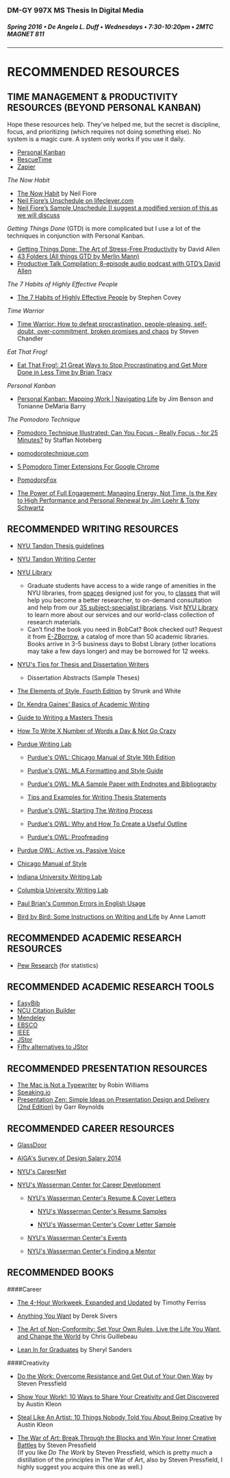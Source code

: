 ### DM-GY 997X MS Thesis In Digital Media
##### Spring 2016 • De Angela L. Duff • Wednesdays • 7:30-10:20pm • 2MTC MAGNET 811 

---

# RECOMMENDED RESOURCES

## TIME MANAGEMENT & PRODUCTIVITY RESOURCES (BEYOND PERSONAL KANBAN)

Hope these resources help. They've helped me, but the secret is discipline, focus, and prioritizing (which requires not doing something else). No system is a magic cure. A system only works if you use it daily.
* [Personal Kanban](http://www.personalkanban.com)
* [RescueTime](http://rescuetime.com) 
* [Zapier](http://zapier.com)


*The Now Habit*

* [The Now Habit](http://www.amazon.com/Now-Habit-Overcoming-Procrastination-Guilt-Free/dp/1585425524/ref=sr_1_1?ie=UTF8&qid=1420844824&sr=8-1&keywords=neil+fiore) by Neil Fiore
* [Neil Fiore’s Unschedule on lifeclever.com](http://www.lifeclever.com/how-to-unschedule-your-work-and-enjoy-guilt-free-play)
* [Neil Fiore’s Sample Unschedule (I suggest a modified version of this as we will discuss](http://www.neilfiore.com/nowhabit-schedule.shtml)

*Getting Things Done* (GTD) is more complicated but I use a lot of the techniques in conjunction with Personal Kanban.
* [Getting Things Done: The Art of Stress-Free Productivity](http://www.amazon.com/Getting-Things-Done-Stress-Free-Productivity/dp/0142000280/ref=sr_1_1?ie=UTF8&qid=1420844841&sr=8-1&keywords=getting+things+done) by David Allen
* [43 Folders (All things GTD by Merlin Mann)](http://www.43folders.com)
* [Productive Talk Compilation: 8-episode audio podcast with GTD’s David Allen](http://www.43folders.com/2006/11/28/productive-talk-comp)

*The 7 Habits of Highly Effective People*
* [The 7 Habits of Highly Effective People](http://www.amazon.com/7-Habits-Highly-Effective-People/dp/0935721800/ref=sr_1_2?ie=UTF8&qid=1420844862&sr=8-2&keywords=7+habits+of+highly+effective+people) by Stephen Covey

*Time Warrior*
* [Time Warrior: How to defeat procrastination, people-pleasing, self-doubt, over-commitment, broken promises and chaos](http://www.amazon.com/Time-Warrior-procrastination-people-pleasing-over-commitment/dp/1600250378/ref=sr_1_1?s=books&ie=UTF8&qid=1312385159&sr=1-1) by Steven Chandler

*Eat That Frog!*
* [Eat That Frog!: 21 Great Ways to Stop Procrastinating and Get More Done in Less Time by Brian Tracy](http://www.amazon.com/Eat-That-Frog-Great-Procrastinating/dp/1576754227/ref=sr_1_1?s=books&ie=UTF8&qid=1358357240&sr=1-1)

*Personal Kanban*
* [Personal Kanban: Mapping Work | Navigating Life](http://www.amazon.com/Personal-Kanban-Mapping-Work-Navigating/dp/1453802266/ref=sr_1_1?s=books&ie=UTF8&qid=1358043876&sr=1-1&keywords=personal+kanban) by Jim Benson and Tonianne DeMaria Barry 

*The Pomodoro Technique*
* [Pomodoro Technique Illustrated: Can You Focus - Really Focus - for
25 Minutes?](http://www.amazon.com/Pomodoro-Technique-Illustrated-Minutes-Pragmatic/dp/1934356506/ref=sr_1_1?s=books&ie=UTF8&qid=1358372303&sr=1-1) by Staffan Noteberg

* [pomodorotechnique.com](http://pomodorotechnique.com/)

* [5 Pomodoro Timer Extensions For Google Chrome](http://www.ilovefreesoftware.com/05/featured/pomodoro-timer-extensions-google-chrome.html)

* [PomodoroFox](https://addons.mozilla.org/en-US/firefox/addon/pomodorofox)

* [The Power of Full Engagement: Managing Energy, Not Time, Is the Key to High Performance and Personal Renewal by Jim Loehr & Tony Schwartz](http://www.amazon.com/The-Power-Full-Engagement-Performance/dp/0743226755/ref=sr_1_5?ie=UTF8&qid=1358355636&sr=8-5&keywords=tony+schwartz)


## RECOMMENDED WRITING RESOURCES

* [NYU Tandon Thesis guidelines](http://engineering.nyu.edu/files/Master's%20Thesis%20and%20Project%20Report%20Guidelines_Jan2016%20version.doc)

* [NYU Tandon Writing Center](http://engineering.nyu.edu/academics/support/polytechnic/writing)
 
* [NYU Library](http://library.nyu.edu)
    * Graduate students have access to a wide range of amenities in the NYU libraries, from [spaces](http://library.nyu.edu/services/group_study.html) designed just for you, to [classes](http://nyu.libcal.com) that will help you become a better researcher, to on-demand consultation and help from our [35 subject-specialist librarians](http://library.nyu.edu/research/lib_arc.html.). Visit [NYU Library](http://library.nyu.edu) to learn more about our services and our world-class collection of research materials.  
    * Can’t find the book you need in BobCat?  Book checked out?  Request it from [E-ZBorrow](https://login.library.nyu.edu/login), a catalog of more than 50 academic libraries. Books arrive in 3-5 business days to Bobst Library (other locations may take a few days longer) and may be borrowed for 12 weeks.
    

* [NYU's Tips for Thesis and Dissertation Writers](http://guides.nyu.edu/content.php?pid=31133&sid=1112487)
  * Dissertation Abstracts (Sample Theses)


* [The Elements of Style, Fourth Edition](http://www.amazon.com/Elements-Style-Fourth-William-Strunk/dp/020530902X/ref=sr_1_1?ie=UTF8&qid=1422276317&sr=8-1&keywords=stunk+and+whites+elements+of+style) by Strunk and White



* [Dr. Kendra Gaines' Basics of Academic Writing](http://www.gwr.arizona.edu/content-topics.htm)
     
* [Guide to Writing a Masters Thesis](http://www.kf.vu.lt/dokumentai/Uzsienio%20reikalai/Masters_Thesis_Guide.pdf)

* [How To Write X Number of Words a Day & Not Go Crazy](http://thesiswhisperer.com/2011/03/24/how-to-write-1000-words-a-day-and-not-go-bat-shit-crazy)


* [Purdue Writing Lab](http://owl.english.purdue.edu/owl/)

  * [Purdue's OWL: Chicago Manual of Style 16th Edition](https://owl.english.purdue.edu/owl/resource/717/01/)

  * [Purdue's OWL: MLA Formatting and Style Guide](https://owl.english.purdue.edu/owl/resource/747/01)

  * [Purdue's OWL: MLA Sample Paper with Endnotes and Bibliography](https://owl.english.purdue.edu/media/pdf/20090701095636_747.pdf)

  * [Tips and Examples for Writing Thesis Statements](https://owl.english.purdue.edu/owl/resource/587/1/)

  * [Purdue's OWL: Starting The Writing Process](https://owl.english.purdue.edu/owl/resource/544/02/)

  * [Purdue's OWL: Why and How To Create a Useful Outline](https://owl.english.purdue.edu/owl/resource/544/02/)

  * [Purdue's OWL: Proofreading](https://owl.english.purdue.edu/owl/resource/561/1/)
  
 * [Purdue OWL: Active vs. Passive Voice](https://owl.english.purdue.edu/owl/resource/539/02/)


* [Chicago Manual of Style](http://www.chicagomanualofstyle.org/home.html)

* [Indiana University Writing Lab](http://www.indiana.edu/~wts/pamphlets/thesis_statement.shtml)

* [Columbia University Writing Lab](http://www.ldeo.columbia.edu/~martins/sen_sem/thesis_org.html) 

* [Paul Brian's Common Errors in English Usage](http://public.wsu.edu/~brians/errors/errors.html)

* [Bird by Bird: Some Instructions on Writing and Life](http://www.amazon.com/Bird-Some-Instructions-Writing-Life/dp/0385480016/ref=sr_1_1?ie=UTF8&qid=1421432230&sr=8-1&keywords=bird+by+bird) by Anne Lamott



## RECOMMENDED ACADEMIC RESEARCH RESOURCES
* [Pew Research](http://www.pewresearch.org) (for statistics)

## RECOMMENDED ACADEMIC RESEARCH TOOLS
* [EasyBib](http://www.easybib.com)
* [NCU Citation Builder](http://www.lib.ncsu.edu/citationbuilder)
* [Mendeley](http://www.mendeley.com)
* [EBSCO](http://ejournals.ebsco.com/)
* [IEEE](http://www.ieee.org)
* [JStor](http://www.jstor.org)
* [Fifty alternatives to JStor](http://www.similarsitesearch.com/alternatives-to/jstor.org)


## RECOMMENDED PRESENTATION RESOURCES
* [The Mac is Not a Typewriter](http://www.amazon.com/Mac-Not-Typewriter-2nd/dp/0201782634/ref=sr_1_1?ie=UTF8&qid=1422276493&sr=8-1&keywords=the+mac+is+not+a+typewriter) by Robin Williams
* [Speaking.io](http://speaking.io)
* [Presentation Zen: Simple Ideas on Presentation Design and Delivery (2nd Edition)](http://www.amazon.com/Presentation-Zen-Simple-Delivery-Edition/dp/0321811984/ref=sr_1_4?ie=UTF8&qid=1358102885&sr=8-4&keywords=presentation+zen) by Garr Reynolds


## RECOMMENDED CAREER RESOURCES

* [GlassDoor](http://www.glassdoor.com/index.htm)

* [AIGA's Survey of Design Salary 2014](http://designsalaries.aiga.org)

* [NYU's CareerNet](https://nyu-csm.symplicity.com/students)

* [NYU's Wasserman Center for Career Development](http://www.nyu.edu/life/resources-and-services/career-development/prepare-for-the-job-search.html)

  * [NYU's Wasserman Center's Resume &amp; Cover Letters](http://www.nyu.edu/life/resources-and-services/career-development/prepare-for-the-job-search/resumes-and-cover-letters.html)

    * [NYU's Wasserman Center's Resume Samples](http://www.nyu.edu/content/dam/nyu/wasserman/documents/Resume%20samples.pdf)
  
    * [NYU's Wasserman Center's Cover Letter Sample](http://www.nyu.edu/content/dam/nyu/wasserman/documents/cover%20letter%20sample.pdf)

  * [NYU's Wasserman Center's Events](https://events.nyu.edu/#view/all/group/wasserman-center)

  * [NYU's Wasserman Center's Finding a Mentor](http://www.nyu.edu/life/resources-and-services/career-development/prepare-for-the-job-search/finding-a-mentor.html)


## RECOMMENDED BOOKS

####Career
* [The 4-Hour Workweek, Expanded and Updated](http://www.amazon.com/4-Hour-Workweek-Expanded-Updated-Cutting-Edge/dp/0307465357/ref=sr_1_2?s=books&ie=UTF8&qid=1312561321&sr=1-2) by Timothy Ferriss

* [Anything You Want](http://www.amazon.com/Anything-You-Want-Derek-Sivers/dp/1936719118/ref=sr_1_1?s=books&ie=UTF8&qid=1312561032&sr=1-1) by Derek Sivers 

* [The Art of Non-Conformity: Set Your Own Rules, Live the Life You Want, and Change the World](http://www.amazon.com/Art-Non-Conformity-Rules-Change-World/dp/0399536108/ref=sr_1_1?s=books&ie=UTF8&qid=1312561247&sr=1-1) by Chris Guillebeau

* [Lean In for Graduates](http://www.amazon.com/Lean-Graduates-Sheryl-Sandberg/dp/0385353677/ref=sr_1_1?ie=UTF8&qid=1442940600&sr=8-1&keywords=lean+in+for+graduates) by Sheryl Sanders 

####Creativity
* [Do the Work: Overcome Resistance and Get Out of Your Own Way](http://www.amazon.com/Do-Work-Overcome-Resistance-Your/dp/1936891379/ref=sr_1_1?ie=UTF8&qid=1440022776&sr=8-1&keywords=do+the+work) by Steven Pressfield

* [Show Your Work!: 10 Ways to Share Your Creativity and Get Discovered ](http://www.amazon.com/Show-Your-Work-Creativity-Discovered/dp/076117897X/ref=sr_1_1?ie=UTF8&qid=1440022873&sr=8-1&keywords=show+your+work) by Austin Kleon

* [Steal Like An Artist: 10 Things Nobody Told You About Being Creative](http://www.amazon.com/Steal-Like-Artist-Things-Creative/dp/0761169253/ref=sr_1_1?ie=UTF8&qid=1422468736&sr=8-1&keywords=steal+like+an+artist) by Austin Kleon

* [The War of Art: Break Through the Blocks and Win Your Inner Creative Battles](http://www.amazon.com/War-Art-Through-Creative-Battles/dp/0446691437/) by Steven Pressfield<br>(If you like *Do The Work* by Steven Pressfield, which is pretty much a distillation of the principles in The War of Art, also by Steven Pressfield, I highly suggest you acquire this one as well.)



